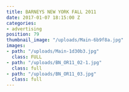 ```yaml
---
title: BARNEYS NEW YORK FALL 2011
date: 2017-01-07 18:15:00 Z
categories:
- advertising
position: 79
thumbnail_image: "/uploads/Main-6b9f8a.jpg"
images:
- path: "/uploads/Main-1d30b3.jpg"
  class: FULL
- path: "/uploads/BN_OR11_02-1.jpg"
  class: full
- path: "/uploads/BN_OR11_03.jpg"
  class: full
---
```


